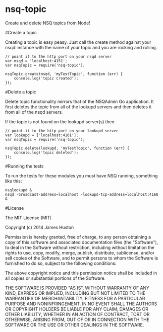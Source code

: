 nsq-topic
=========

Create and delete NSQ topics from Node!

#Create a topic

Creating a topic is easy peasy. Just call the create method against your nsqd instance with the name of your topic and you are rocking and rolling.

	// point it to the http port on your nsqd server
	var nsqd = 'localhost:4151';
	var nsqTopic = require('nsq-topic');
	
	nsqTopic.create(nsqd, 'myTestTopic', function (err) {
		console.log('topic created');
	});
	
#Delete a topic

Delete topic functionality mirrors that of the NSQAdmin Go application. It first deletes the topic from all of the lookupd servers and then deletes it from all of the nsqd servers.

If the topic is not found on the lookupd server(s) then 

	// point it to the http port on your lookupd server
	var lookupd = ['localhost:4161'];
	var nsqTopic = require('nsq-topic');
	
	nsqTopic.delete(lookupd, 'myTestTopic', function (err) {
		console.log('topic deleted');
	});

#Running the tests

To run the tests for these modules you must have NSQ running, something like this:

	nsqlookupd &
	nsqd -broadcast-address=localhost -lookupd-tcp-address=localhost:4160 &


#License

The MIT License (MIT)

Copyright (c) 2014 James Huston

Permission is hereby granted, free of charge, to any person obtaining a copy
of this software and associated documentation files (the "Software"), to deal
in the Software without restriction, including without limitation the rights
to use, copy, modify, merge, publish, distribute, sublicense, and/or sell
copies of the Software, and to permit persons to whom the Software is
furnished to do so, subject to the following conditions:

The above copyright notice and this permission notice shall be included in all
copies or substantial portions of the Software.

THE SOFTWARE IS PROVIDED "AS IS", WITHOUT WARRANTY OF ANY KIND, EXPRESS OR
IMPLIED, INCLUDING BUT NOT LIMITED TO THE WARRANTIES OF MERCHANTABILITY,
FITNESS FOR A PARTICULAR PURPOSE AND NONINFRINGEMENT. IN NO EVENT SHALL THE
AUTHORS OR COPYRIGHT HOLDERS BE LIABLE FOR ANY CLAIM, DAMAGES OR OTHER
LIABILITY, WHETHER IN AN ACTION OF CONTRACT, TORT OR OTHERWISE, ARISING FROM,
OUT OF OR IN CONNECTION WITH THE SOFTWARE OR THE USE OR OTHER DEALINGS IN THE
SOFTWARE.